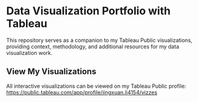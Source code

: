 # Data Visualization Portfolio with Tableau

This repository serves as a companion to my Tableau Public visualizations, providing context, methodology, and additional resources for my data visualization work.

## View My Visualizations

All interactive visualizations can be viewed on my Tableau Public profile:
https://public.tableau.com/app/profile/jingxuan.li4154/vizzes
